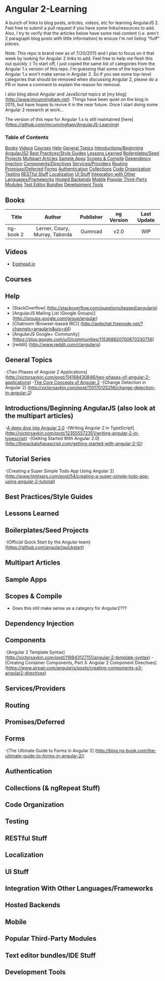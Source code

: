 Angular 2-Learning
==================

A bunch of links to blog posts, articles, videos, etc for learning AngularJS 2. Feel free to submit a pull request if you have some links/resources to add. Also, I try to verify that the articles below have some real content (i.e. aren't 2 paragraph blog posts with little information) to ensure I'm not listing "fluff" pieces. 

Note: This repo is brand new as of 7/20/2015 and I plan to focus on it that week by looking for Angular 2 links to add. Feel free to help me flesh this out quickly :) To start off, I just copied the same list of categories from the Angular 1.x version of this repo. I'm guessing that some of the topics from Angular 1.x won't make sense in Angular 2. So if you see some top-level categories that should be removed when discussing Angular 2, please do a PR or leave a comment to explain the reason for removal.

I also blog about Angular and JavaScript topics at [my blog] (http://www.jmcunningham.net). Things have been quiet on the blog in 2015, but have hopes to revive it in the near future. Once  I start doing some Angular 2 research at work...

The version of this repo for Angular 1.x is still maintained [here] (https://github.com/jmcunningham/AngularJS-Learning)

### Table of Contents
[Books](#books)
[Videos](#videos)
[Courses](#courses)
[Help](#help)
[General Topics](#general-topics)
[Introductions/Beginning AngularJS2](#introductionsbeginning-angularjs-also-look-at-the-multipart-articles)
[Best Practices/Style Guides](#best-practicesstyle-guides)
[Lessons Learned](#lessons-learned)
[Boilerplates/Seed Projects](#boilerplatesseed-projects)
[Multipart Articles](#multipart-articles)
[Sample Apps](#sample-apps)
[Scopes & Compile](#scopes--compile)
[Dependency Injection](#dependency-injection)
[Components/Directives](#components)
[Services/Providers](#servicesproviders)
[Routing](#routing)
[Promises/Deferred](#promisesdeferred)
[Forms](#forms)
[Authentication](#authentication)
[Collections](#collections--ngrepeat-stuff)
[Code Organization](#code-organization)
[Testing](#testing)
[RESTful Stuff](#restful-stuff)
[Localization](#localization)
[UI Stuff](#ui-stuff)
[Integration with Other Languages/Frameworks](#integration-with-other-languagesframeworks)
[Hosted Backends](#integration-with-other-languagesframeworks)
[Mobile](#mobile)
[Popular Third-Party Modules](#popular-third-party-modules)
[Test Editor Bundles](#text-editor-bundleside-stuff)
[Development Tools](#development-tools)

## Books
| Title                                                                                                                                                   |                  Author                  |       Publisher      |    ng Version    | Last Update |
|---------------------------------------------------------------------------------------------------------------------------------------------------------|:----------------------------------------:|:--------------------:|:----------------:|:-----------:|
| ng-book 2                                                                                           | Lerner, Coury, Murray, Taborda               | Gumroad             | v2.0  |   WIP  |


## Videos
* [Egghead.io](https://egghead.io/technologies/angular2/)

## Courses

## Help
* [StackOverflow] (http://stackoverflow.com/questions/tagged/angularjs)
* [AngularJS Mailing List (Google Groups)] (http://groups.google.com/group/angular)
* [Chatroom (Browser-based IRC)] (http://webchat.freenode.net/?channels=angularjs&uio=d4)
* [AngularJS Google+ Community] (https://plus.google.com/u/0/communities/115368820700870330756)
* [reddit] (http://www.reddit.com/r/angularjs)

## General Topics
-[Two Phases of Angular 2 Applications] (http://victorsavkin.com/post/114168430846/two-phases-of-angular-2-applications)
-[The Core Concepts of Angular 2](http://victorsavkin.com/post/118372404541/the-core-concepts-of-angular-2)
-[Change Detection in Angular 2] (http://victorsavkin.com/post/110170125256/change-detection-in-angular-2)

## Introductions/Beginning AngularJS (also look at the multipart articles)
-[A deep dive into Angular 2.0](https://www.opencredo.com/2015/07/08/a-deep-dive-into-angular-2-0/)
-[Writing Angular 2 in TypeScript] (http://victorsavkin.com/post/123555572351/writing-angular-2-in-typescript)
-[Getting Started With Angular 2.0] (http://thejackalofjavascript.com/getting-started-with-angular-2-0/)

## Tutorial Series
-[Creating a Super Simple Todo App Using Angular 2] (http://www.htmlxprs.com/post/54/creating-a-super-simple-todo-app-using-angular-2-tutorial)

## Best Practices/Style Guides

## Lessons Learned

## Boilerplates/Seed Projects
-[Official Quick Start by the Angular team] (https://github.com/angular/quickstart)

## Multipart Articles

## Sample Apps

## Scopes & Compile
* Does this still make sense as a category for Angular2???

## Dependency Injection

## Components
-[Angular 2 Template Syntax] (http://victorsavkin.com/post/119943127151/angular-2-template-syntax)
-[Creating Container Components, Part 3: Angular 2 Component Directives] (https://www.airpair.com/angularjs/posts/creating-components-p3-angular2-directives)

## Services/Providers

## Routing

## Promises/Deferred

## Forms
-[The Ultimate Guide to Forms in Angular 2] (http://blog.ng-book.com/the-ultimate-guide-to-forms-in-angular-2/)

## Authentication

## Collections (& ngRepeat Stuff)

## Code Organization

## Testing

## RESTful Stuff

## Localization

## UI Stuff

## Integration With Other Languages/Frameworks

## Hosted Backends

## Mobile

## Popular Third-Party Modules

## Text editor bundles/IDE Stuff

## Development Tools
